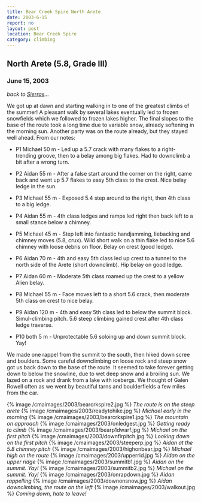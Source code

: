 ```yaml
---
title: Bear Creek Spire North Arete
date: 2003-6-15
report: no
layout: post
location: Bear Creek Spire
category: climbing
---
```


<h2>North Arete (5.8, Grade III)</h2>
<h3>June 15, 2003</h3>

*back to [Sierras](#/sections/trips/2003_cali)...*

We got up at dawn and starting walking in to one of the greatest climbs
of the summer! A pleasant walk by several lakes eventually led to
frozen snowfields which we followed to frozen lakes higher.
The final slopes to the base of the route took a long time due to
variable snow, already softening in the morning sun. Another party
was on the route already, but they stayed well ahead. From our notes:


* P1 Michael 50 m -
Led up a 5.7 crack with many flakes to a right-trending groove, then to a
belay among big flakes. Had to downclimb a bit after a wrong turn.

* P2 Aidan 55 m -
After a false start around the corner on the right, came back and went up
5.7 flakes to easy 5th class to the crest. Nice belay ledge in the sun.

* P3 Michael 55 m -
Exposed 5.4 step around to the right, then 4th class to a big ledge.

* P4 Aidan 55 m -
4th class ledges and ramps led right then back left to a small stance
below a chimney.

* P5 Michael 45 m -
Step left into fantastic handjamming, liebacking and chimney moves
(5.8, crux). Wild short walk on a thin flake led to nice 5.6 chimney with loose
debris on floor. Belay on crest (good ledge).

* P6 Aidan 70 m -
4th and easy 5th class led up crest to a tunnel to the north side of the
Arete (short downclimb). Hip belay on good ledge.

* P7 Aidan 60 m -
Moderate 5th class roamed up the crest to a yellow Alien belay.

* P8 Michael 55 m - 
Face moves left to a  short 5.6 crack, then moderate 5th class on
crest to nice belay.

* P9 Aidan 120 m - 
4th and easy 5th class led to below the summit block. Simul-climbing
pitch. 5.6 steep climbing gained crest after 4th class ledge traverse.

* P10 both 5 m - 
Unprotectable 5.6 soloing up and down summit block. Yay!


We made one rappel from the summit to the south, then hiked down scree
and boulders. Some careful downclimbing on loose rock and steep snow
got us back down to the base of the route. It seemed to take forever getting
down to below the snowline, due to wet deep snow and a broiling sun.
We lazed on a rock and drank from a lake with icebergs. We thought of
Galen Rowell often as we went by beautiful tarns and boulderfields a few
miles from the car.




{% image /cmaimages/2003/bearcrkspire2.jpg %}
<i>The route is on the steep arete</i>
{% image /cmaimages/2003/readytohike.jpg %}
<i>Michael early in the morning</i>
{% image /cmaimages/2003/bearcrkspire1.jpg %}
<i>The mountain on approach</i>
{% image /cmaimages/2003/onledgest.jpg %}
<i>Getting ready to climb</i>
{% image /cmaimages/2003/bearp1dwarf.jpg %}
<i>Michael on the first pitch</i>
{% image /cmaimages/2003/downfirpitch.jpg %}
<i>Looking down on the first pitch</i>
{% image /cmaimages/2003/steeperp.jpg %}
<i>Aidan at the 5.8 chimney pitch</i>
{% image /cmaimages/2003/highonbear.jpg %}
<i>Michael high on the route</i>
{% image /cmaimages/2003/upperrid.jpg %}
<i>Aidan on the upper ridge</i>
{% image /cmaimages/2003/summitb1.jpg %}
<i>Aidan on the summit. Yay!</i>
{% image /cmaimages/2003/summitb2.jpg %}
<i>Michael on the summit. Yay!</i>
{% image /cmaimages/2003/onrapdown.jpg %}
<i>Aidan rappelling</i>
{% image /cmaimages/2003/downonsnow.jpg %}
<i>Aidan downclimbing, the route on the left</i>
{% image /cmaimages/2003/walkout.jpg %}
<i>Coming down, hate to leave!</i>
